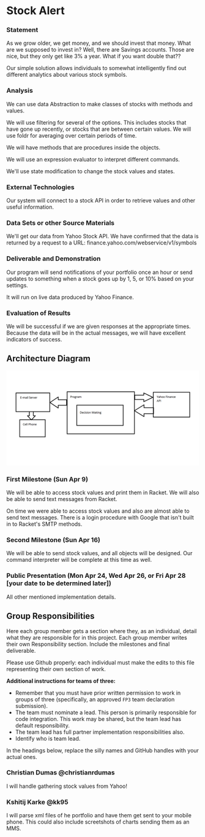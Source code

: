 # Stock Alert

### Statement
As we grow older, we get money, and we should invest that money. What are we supposed to invest in? Well, there are Savings accounts. Those are nice, but they only get like 3% a year. What if you want double that??

Our simple solution allows individuals to somewhat intelligently find out different analytics about various stock symbols.

### Analysis
We can use data Abstraction to make classes of stocks with methods and values.

We will use filtering for several of the options. This includes stocks that have gone up recently, or stocks that are between certain values. We will use foldr for averaging over certain periods of time.

We will have methods that are procedures inside the objects.

We will use an expression evaluator to interpret different commands.

We'll use state modification to change the stock values and states.

### External Technologies
Our system will connect to a stock API in order to retrieve values and other useful information.

### Data Sets or other Source Materials
We'll get our data from Yahoo Stock API. We have confirmed that the data is returned by a request to a URL: finance.yahoo.com/webservice/v1/symbols

### Deliverable and Demonstration
Our program will send notifications of your portfolio once an hour or send updates to something when a stock goes up by 1, 5, or 10% based on your settings.

It will run on live data produced by Yahoo Finance.

### Evaluation of Results
We will be successful if we are given responses at the appropriate times. Because the data will be in the actual messages, we will have excellent indicators of success.

## Architecture Diagram
![test image](/Architecture.png?raw=true "test image")

### First Milestone (Sun Apr 9)
We will be able to access stock values and print them in Racket. We will also be able to send text messages from Racket.

On time we were able to access stock values and also are almost able to send text messages.
There is a login procedure with Google that isn't built in to Racket's SMTP methods.

### Second Milestone (Sun Apr 16)
We will be able to send stock values, and all objects will be designed. Our command interpreter will be complete at this time as well.

### Public Presentation (Mon Apr 24, Wed Apr 26, or Fri Apr 28 [your date to be determined later])
All other mentioned implementation details.

## Group Responsibilities
Here each group member gets a section where they, as an individual, detail what they are responsible for in this project. Each group member writes their own Responsibility section. Include the milestones and final deliverable.

Please use Github properly: each individual must make the edits to this file representing their own section of work.

**Additional instructions for teams of three:** 
* Remember that you must have prior written permission to work in groups of three (specifically, an approved `FP3` team declaration submission).
* The team must nominate a lead. This person is primarily responsible for code integration. This work may be shared, but the team lead has default responsibility.
* The team lead has full partner implementation responsibilities also.
* Identify who is team lead.

In the headings below, replace the silly names and GitHub handles with your actual ones.

### Christian Dumas @christianrdumas
I will handle gathering stock values from Yahoo!

### Kshitij Karke @kk95
I will parse xml files of he portfolio and have them get sent to your mobile phone. This could also include screetshots of charts sending them as an MMS. 


<!-- Links -->
[forum]: https://groups.google.com/forum/#!forum/uml-opl-spr17
[markdown]: https://help.github.com/articles/markdown-basics/
[gslides]:https://slides.google.com
[martinslides]:https://docs.google.com/presentation/d/1fzNX4nV4z6IkLiVBMB0YD4CctlJxR9pWXSbYTOFcQvc
[projform]:https://goo.gl/forms/Gfh9hWBgvg323j6M2
[oplorg]:https://github.com/oplS17projects/
